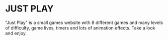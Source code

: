 # JUST PLAY
"Just Play" is a small games website with 8 different games and many levels of difficulty, game lives, timers and lots of animation effects. Take a look and enjoy.
